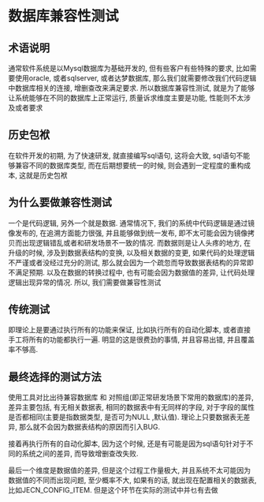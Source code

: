 # 数据库兼容性测试

## 术语说明

通常软件系统是以Mysql数据库为基础开发的, 但有些客户有些特殊的要求, 比如需要使用oracle, 或者sqlserver, 或者达梦数据库, 那么我们就需要修改我们代码逻辑中数据库相关的连接, 增删查改来满足要求. 所以数据库兼容性测试, 就是为了能够让系统能够在不同的数据库上正常运行, 质量诉求维度主要是功能, 性能则不太涉及或者要求

## 历史包袱

在软件开发的初期, 为了快速研发, 就直接编写sql语句, 这将会大致, sql语句不能够兼容不同的数据库类型, 而在后期想要统一的时候, 则会遇到一定程度的重构成本, 这就是历史包袱

## 为什么要做兼容性测试

一个是代码逻辑, 另外一个就是数据. 通常情况下, 我们的系统中代码逻辑是通过镜像发布的, 在追溯方面能力很强, 并且能够做到统一发布, 即不太可能会因为镜像拷贝而出现逻辑错乱或者和研发场景不一致的情况. 而数据则是让人头疼的地方, 在升级的时候, 涉及到数据表结构的变换, 以及相关数据的变更, 如果代码的处理逻辑不严谨或者没经过充分的测试, 那么就会因为一个疏忽而导致数据表结构的异常即不满足预期. 以及在数据的转换过程中, 也有可能会因为数据值的差异, 让代码处理逻辑出现异常的情况. 所以, 我们需要做兼容性测试

## 传统测试

即理论上是要通过执行所有的功能来保证, 比如执行所有的自动化脚本, 或者直接手工将所有的功能都执行一遍. 明显的这是很费劲的事情, 并且容易出错, 并且覆盖率不够高.

## 最终选择的测试方法

使用工具对比出待兼容数据库 和 对照组(即正常研发场景下常用的数据库)的差异, 差异主要包括, 有无相关数据表, 相同的数据表中有无同样的字段, 对于字段的属性是否都相同(主要是指数据类型, 是否可为NULL ,默认值). 理论上只要数据表无差异, 那么就不会因为数据表结构的原因而引入BUG.

接着再执行所有的自动化脚本, 因为这个时候, 还是有可能是因为sql语句针对于不同的系统之间的差异, 而导致增删查改失败. 

最后一个维度是数据值的差异, 但是这个过程工作量极大, 并且系统不太可能因为数据值的不同而出现问题, 至少概率不大, 如果有的话, 就出现在配置相关的数据表, 比如JECN_CONFIG_ITEM. 但是这个环节在实际的测试中并乜有去做